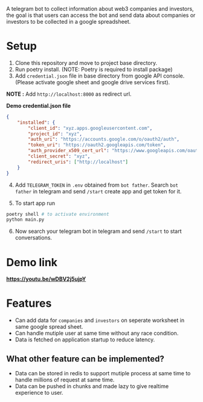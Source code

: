 A telegram bot to collect information about web3 companies and investors, the goal is that users can 
 access the bot and send data about companies or investors to be collected in a google spreadsheet.

# Setup

1. Clone this repository and move to project base directory.
2. Run poetry install. (NOTE: Poetry is required to install package)
3. Add `credential.json` file in base directory from google API console. (Please activate google sheet and google drive services first).

__NOTE :__ Add `http://localhost:8000` as redirect url.

__Demo credential.json file__

```json
{
    "installed": {
        "client_id": "xyz.apps.googleusercontent.com",
        "project_id": "xyz",
        "auth_uri": "https://accounts.google.com/o/oauth2/auth",
        "token_uri": "https://oauth2.googleapis.com/token",
        "auth_provider_x509_cert_url": "https://www.googleapis.com/oauth2/v1/certs",
        "client_secret": "xyz",
        "redirect_uris": ["http://localhost"]
    }
}
```

4. Add `TELEGRAM_TOKEN` in `.env` obtained from `bot father`. Search `bot father` in telegram and send `/start` create app and get token for it.

5. To start app run

```bash
poetry shell # to activate environment
python main.py
```

6. Now search your telegram bot in telegram and send `/start` to start conversations.

# Demo link

__https://youtu.be/wDBV2j5ujpY__

# Features

- Can add data for `companies` and `investors` on seperate worksheet in same google spread sheet.
- Can handle mutiple user at same time without any race condition.
- Data is fetched on application startup to reduce latency.

## What other feature can be implemented?

- Data can be stored in redis to support mutiple process at same time to handle millions of request at same time.
- Data can be pushed in chunks and made lazy to give realtime experience to user.
